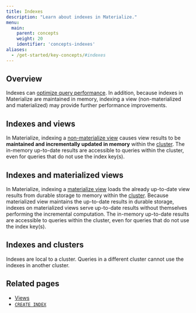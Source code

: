 ```yaml
---
title: Indexes
description: "Learn about indexes in Materialize."
menu:
  main:
    parent: concepts
    weight: 20
    identifier: 'concepts-indexes'
aliases:
  - /get-started/key-concepts/#indexes
---
```


## Overview

Indexes can [optimize query performance](/transform-data/optimization).  In
addition, because indexes in Materialize are maintained in memory, indexing a
view (non-materialized and materialized) may provide further performance
improvements.

## Indexes and views

In Materialize, indexing a [non-materialize
view](/concepts/views/#non-materialized-views) causes view results to be
**maintained and incrementally updated in memory** within the
[cluster](/concepts/clusters/). The in-memory up-to-date results are accessible
to queries within the cluster, even for queries that do not use the index
key(s).

## Indexes and materialized views

In Materialize, indexing a [materialize
view](/concepts/views/#materialized-views) loads the already up-to-date view
results from durable storage to memory within the
[cluster](/concepts/clusters/).  Because materialized view maintains the
up-to-date results in durable storage, indexes on materialized views serve
up-to-date results without themselves performing the incremental computation.
The in-memory up-to-date results are accessible to queries within the cluster,
even for queries that do not use the index key(s).

## Indexes and clusters

Indexes are local to a cluster.  Queries in a different cluster cannot use the
indexes in another cluster.

## Related pages

- [Views](/concepts/views)
- [`CREATE INDEX`](/sql/create-index)
